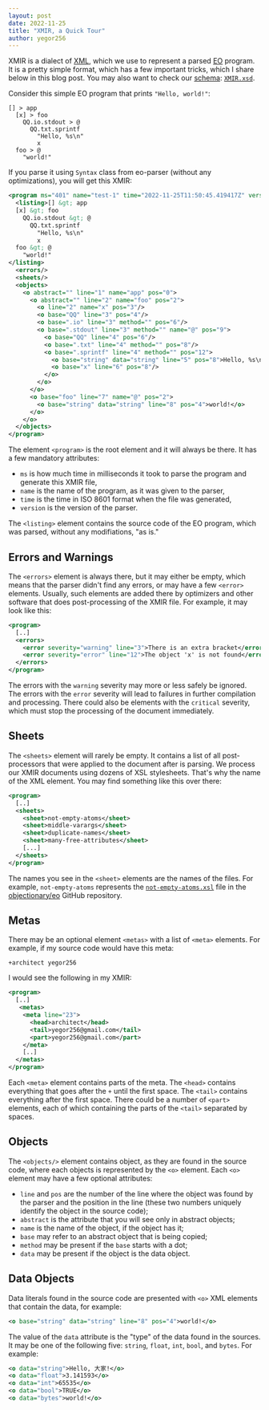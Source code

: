 ```yaml
---
layout: post
date: 2022-11-25
title: "XMIR, a Quick Tour"
author: yegor256
---
```


XMIR is a dialect of [XML](https://en.wikipedia.org/wiki/XML), which we use to represent a parsed
  [EO](https://www.eolang.org) program. It is a pretty simple format, which has a few
  important tricks, which I share below in this blog post. You may
  also want to check our [schema](https://en.wikipedia.org/wiki/XML_schema):
  [`XMIR.xsd`](https://raw.githubusercontent.com/objectionary/eo/gh-pages/XMIR.xsd).

<!--more-->

Consider this simple EO program that prints `"Hello, world!"`:

```
[] > app
  [x] > foo
    QQ.io.stdout > @
      QQ.txt.sprintf
        "Hello, %s\n"
        x
  foo > @
    "world!"
```

If you parse it using `Syntax` class from eo-parser (without
any optimizations), you will get this XMIR:

```xml
<program ms="401" name="test-1" time="2022-11-25T11:50:45.419417Z" version="1.0-SNAPSHOT">
  <listing>[] &gt; app
  [x] &gt; foo
    QQ.io.stdout &gt; @
      QQ.txt.sprintf
        "Hello, %s\n"
        x
  foo &gt; @
    "world!"
</listing>
  <errors/>
  <sheets/>
  <objects>
    <o abstract="" line="1" name="app" pos="0">
      <o abstract="" line="2" name="foo" pos="2">
        <o line="2" name="x" pos="3"/>
        <o base="QQ" line="3" pos="4"/>
        <o base=".io" line="3" method="" pos="6"/>
        <o base=".stdout" line="3" method="" name="@" pos="9">
          <o base="QQ" line="4" pos="6"/>
          <o base=".txt" line="4" method="" pos="8"/>
          <o base=".sprintf" line="4" method="" pos="12">
            <o base="string" data="string" line="5" pos="8">Hello, %s\n</o>
            <o base="x" line="6" pos="8"/>
          </o>
        </o>
      </o>
      <o base="foo" line="7" name="@" pos="2">
        <o base="string" data="string" line="8" pos="4">world!</o>
      </o>
    </o>
  </objects>
</program>
```

The element `<program>` is the root element and it will always be there.
It has a few mandatory attributes:

  * `ms` is how much time in milliseconds it took to parse the program and generate this XMIR file,
  * `name` is the name of the program, as it was given to the parser,
  * `time` is the time in ISO 8601 format when the file was generated,
  * `version` is the version of the parser.

The `<listing>` element contains the source code of the EO program, which was parsed, without
any modifiations, "as is."

## Errors and Warnings

The `<errors>` element is always there, but it may either be empty, which means that
  the parser didn't find any errors, or may have a few `<error>` elements. Usually,
  such elements are added there by optimizers and other software that does post-processing
  of the XMIR file. For example, it may look like this:

```xml
<program>
  [..]
  <errors>
    <error severity="warning" line="3">There is an extra bracket</error>
    <error severity="error" line="12">The object 'x' is not found</error>
  </errors>
</program>
```

The errors with the `warning` severity may more or less safely be ignored. The
  errors with the `error` severity will lead to failures in further compilation
  and processing. There could also be elements with the `critical` severity,
  which must stop the processing of the document immediately.

## Sheets

The `<sheets>` element will rarely be empty. It contains a list of all
  post-processors that were applied to the document after is parsing.
  We process our XMIR documents using dozens of XSL stylesheets. That's why
  the name of the XML element. You may find something like this over there:

```xml
<program>
  [..]
  <sheets>
    <sheet>not-empty-atoms</sheet>
    <sheet>middle-varargs</sheet>
    <sheet>duplicate-names</sheet>
    <sheet>many-free-attributes</sheet>
    [...]
  </sheets>
</program>
```

The names you see in the `<sheet>` elements are the names of the files.
  For example, `not-empty-atoms` represents the
  [`not-empty-atoms.xsl`](https://github.com/objectionary/eo/blob/master/eo-parser/src/main/resources/org/eolang/parser/errors/not-empty-atoms.xsl) file
  in the [objectionary/eo](https://github.com/objectionary/eo) GitHub repository.

## Metas

There may be an optional element `<metas>` with a list of `<meta>` elements. For example,
  if my source code would have this meta:

```
+architect yegor256
```

I would see the following in my XMIR:

```xml
<program>
  [..]
   <metas>
    <meta line="23">
      <head>architect</head>
      <tail>yegor256@gmail.com</tail>
      <part>yegor256@gmail.com</part>
    </meta>
    [..]
  </metas>
</program>
```

Each `<meta>` element contains parts of the meta. The `<head>` contains everything that goes after
the `+` until the first space. The `<tail>` contains everything after the first space. There could
be a number of `<part>` elements, each of which containing the parts of the `<tail>` separated by spaces.

## Objects

The `<objects/>` element contains object, as they are found in the source
  code, where each objects is represented by the `<o>` element. Each `<o>` element
  may have a few optional attributes:

  * `line` and `pos` are the number of the line where the object was found by the parser and the position in the line (these two numbers uniquely identify the object in the source code);
  * `abstract` is the attribute that you will see only in abstract objects;
  * `name` is the name of the object, if the object has it;
  * `base` may refer to an abstract object that is being copied;
  * `method` may be present if the `base` starts with a dot;
  * `data` may be present if the object is the data object.

## Data Objects

Data literals found in the source code are presented with `<o>` XML elements
  that contain the data, for example:

```xml
<o base="string" data="string" line="8" pos="4">world!</o>
```

The value of the `data` attribute is the "type" of the data found in the
sources. It may be one of the following five:
`string`, `float`, `int`, `bool`, and `bytes`. For example:

```xml
<o data="string">Hello, 大家!</o>
<o data="float">3.141593</o>
<o data="int">65535</o>
<o data="bool">TRUE</o>
<o data="bytes">world!</o>
```

